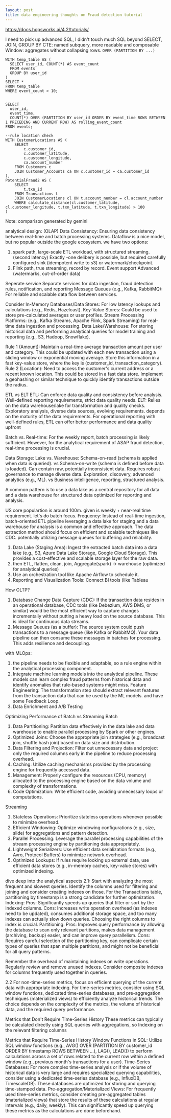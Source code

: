 ```yaml
---
layout: post
title: data engineering thoughts on Fraud detection tutorial
---
```


https://docs.hopsworks.ai/4.2/tutorials/



I need to pick up advanced SQL, I didn't touch much SQL beyond SELECT, JOIN, GROUP BY
CTE: named subquery, more readable and composable
Window: aggregates without collapsing rows. `OVER (PARTITION BY ...)`



```
WITH temp_table AS (
  SELECT user_id, COUNT(*) AS event_count
  FROM events
  GROUP BY user_id
)
SELECT *
FROM temp_table
WHERE event_count > 10;


SELECT 
  user_id,
  event_time,
  COUNT(*) OVER (PARTITION BY user_id ORDER BY event_time ROWS BETWEEN 1 PRECEDING AND CURRENT ROW) AS rolling_event_count
FROM events;

--rule location check
WITH CustomerLocations AS (
    SELECT
        c.customer_id,
        c.customer_latitude,
        c.customer_longitude,
        ca.account_number
    FROM Customers c
    JOIN Customer_Accounts ca ON c.customer_id = ca.customer_id
),
PotentialFraud2 AS (
    SELECT
        t.txn_id
    FROM Transactions t
    JOIN CustomerLocations cl ON t.account_number = cl.account_number
    WHERE calculate_distance(cl.customer_latitude, cl.customer_longitude, t.txn_latitude, t.txn_longitude) > 100
)

```

Note: comparison generated by gemini

analytical design: (OLAP)
Data Consistency: Ensuring data consistency between real-time and batch processing systems.
Dataflow is a nice model, but no popular outside the google ecosystem.
we have two options:
1. spark path, large-scale ETL workload, with structured streaming. (second latency)
Exactly -one delibery is possible, but required carefully configured sink (idempotent write to s3) or watermark/checkpoint.
2. Flink path, true streaming, record by record. Event support Advanced (watermarks, out-of-order data)


Seperate service Separate services for data ingestion, fraud detection rules, notification, and reporting
Message Queues (e.g., Kafka, RabbitMQ): For reliable and scalable data flow between services.


Consider In-Memory Databases/Data Stores: For low latency lookups and calculations (e.g., Redis, Hazelcast).
Key-Value Stores: Could be used to store pre-calculated averages or user profiles.
Stream Processing Platforms: (e.g., Kafka Streams, Apache Flink, Spark Streaming) for real-time data ingestion and processing.
Data Lake/Warehouse: For storing historical data and performing analytical queries for model training and reporting (e.g., S3, Hadoop, Snowflake).


Rule 1 (Amount):
Maintain a real-time average transaction amount per user and category. This could be updated with each new transaction using a sliding window or exponential moving average.
Store this information in a fast key-value store, where the key is (customer_id, transaction_category).
Rule 2 (Location):
Need to access the customer's current address or a recent known location. This could be stored in a fast data store.
Implement a geohashing or similar technique to quickly identify transactions outside the radius.



ETL vs ELT
ETL: Can enforce data quality and consistency before analysis. Well-defined reporting requirements, strict data quality needs.
ELT: Relies on the data warehouse/lake for transformation and quality checks. Exploratory analysis, diverse data sources, evolving requirements.
depends on the maturity of the data requirements. For operational reporting with well-defined rules, ETL can offer better performance and data quality upfront


Batch vs. Real-time:
For the weekly report, batch processing is likely sufficient. However, for the analytical requirement of ASAP fraud detection, real-time processing is crucial.

Data Storage: Lake vs. Warehouse:
Schema-on-read (schema is applied when data is queried). vs Schema-on-write (schema is defined before data is loaded). Can contain raw, potentially inconsistent data. Requires robust governance to manage diverse data.
Exploration, discovery, advanced analytics (e.g., ML). vs Business intelligence, reporting, structured analysis.

A common pattern is to use a data lake as a central repository for all data and a data warehouse for structured data optimized for reporting and analysis. 


US core populartion is around 100m. given is weekly + near-real time requirement. let's do batch focus.
Frequency: Instead of real-time ingestion, batch-oriented ETL pipeline leveraging a data lake for staging and a data warehouse for analysis is a common and effective approach. The data extraction method should focus on efficient and scalable techniques like CDC. potentially utilizing message queues for buffering and reliability.

1. Data Lake (Staging Area): Ingest the extracted batch data into a data lake (e.g., S3, Azure Data Lake Storage, Google Cloud Storage). This provides a cost-effective and scalable storage layer for the raw data.
2. then ETL, flatten, clean, join, Aggregate(spark) -> warehouse (optimized for analytical queries)
3. Use an orchestration tool like Apache Airflow to schedule it.
4. Reporting and Visualization Tools: Connect BI tools (like Tableau


How OLTP?
1. Database Change Data Capture (CDC): If the transaction data resides in an operational database, CDC tools (like Debezium, AWS DMS, or similar) would be the most efficient way to capture changes incrementally without putting a heavy load on the source database. This is ideal for continuous data streams.
3. Message Queues (as a buffer): The source system could push transactions to a message queue (like Kafka or RabbitMQ). Your data pipeline can then consume these messages in batches for processing. This adds resilience and decoupling.

with MLOps:
1. the pipeline needs to be flexible and adaptable, so a rule engine within the analytical processing component. 
2. Integrate machine learning models into the analytical pipeline. These models can learn complex fraud patterns from historical data and identify anomalies that rule-based systems might miss. Feature Engineering: The transformation step should extract relevant features from the transaction data that can be used by the ML models. and have some Feedback Loop.
3. Data Enrichment and A/B Testing


Optimizing Performance of Batch vs Streaming
Batch
1. Data Partitioning: Partition data effectively in the data lake and data warehouse to enable parallel processing by Spark or other engines.
2. Optimized Joins: Choose the appropriate join strategies (e.g., broadcast join, shuffle hash join) based on data size and distribution.
3. Data Filtering and Projection: Filter out unnecessary data and project only the required columns early in the pipeline to reduce processing overhead.
4. Caching: Utilize caching mechanisms provided by the processing engine for frequently accessed data.
4.  Management: Properly configure the resources (CPU, memory) allocated to the processing engine based on the data volume and complexity of transformations.
5. Code Optimization: Write efficient code, avoiding unnecessary loops or computations.

Streaming
1. Stateless Operations: Prioritize stateless operations whenever possible to minimize overhead.
2. Efficient Windowing: Optimize windowing configurations (e.g., size, slide) for aggregations and pattern detection.
3. Parallel Processing: Leverage the parallel processing capabilities of the stream processing engine by partitioning data appropriately.
4. Lightweight Serializers: Use efficient data serialization formats (e.g., Avro, Protocol Buffers) to minimize network overhead.
5. Optimized Lookups: If rules require looking up external data, use efficient data stores (e.g., in-memory caches, key-value stores) with optimized indexing.



dive deep into the analytical aspects
2.1: Start with analyzing the most frequent and slowest queries. Identify the columns used for filtering and joining and consider creating indexes on those. For the Transactions table, partitioning by timestamp is a strong candidate for further optimization.
Indexing:
Pros: Significantly speeds up queries that filter or sort by the indexed columns.
Cons: Increases write operation overhead (as indexes need to be updated), consumes additional storage space, and too many indexes can actually slow down queries. Choosing the right columns to index is crucial.
Partitioning:
Pros: Improves query performance by allowing the database to scan only relevant partitions, makes data management (archiving, backup) easier, and can improve query parallelism.
Cons: Requires careful selection of the partitioning key, can complicate certain types of queries that span multiple partitions, and might not be beneficial for all query patterns.


Remember the overhead of maintaining indexes on write operations. Regularly review and remove unused indexes. Consider composite indexes for columns frequently used together in queries.


2.2 For non-time-series metrics, focus on efficient querying of the current data with appropriate indexing. For time-series metrics, consider using SQL window functions, dedicated time-series databases, and pre-aggregation techniques (materialized views) to efficiently analyze historical trends. The choice depends on the complexity of the metrics, the volume of historical data, and the required query performance.

Metrics that Don't Require Time-Series History
These metrics can typically be calculated directly using SQL queries with aggregations, so Indexing on the relevant filtering columns 

Metrics that Require Time-Series History
Window Functions in SQL: Utilize SQL window functions (e.g., AVG() OVER (PARTITION BY customer_id ORDER BY timestamp ROWS BETWEEN ...), LAG(), LEAD()) to perform calculations across a set of rows related to the current row within a defined window (e.g., previous month's transactions for a user).
Time-Series Databases: For more complex time-series analysis or if the volume of historical data is very large and requires specialized querying capabilities, consider using a dedicated time-series database (e.g., InfluxDB, TimescaleDB). These databases are optimized for storing and querying time-stamped data.
Pre-aggregation/Materialized Views: For frequently used time-series metrics, consider creating pre-aggregated tables (materialized views) that store the results of these calculations at regular intervals (e.g., daily, weekly). This can significantly speed up querying these metrics as the calculations are done beforehand.

